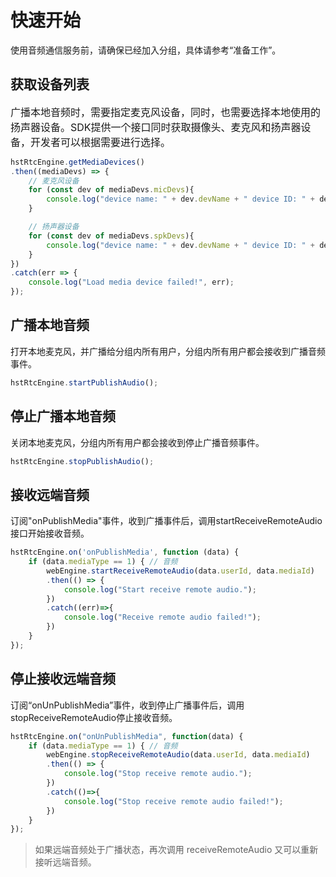 # 快速开始

使用音频通信服务前，请确保已经加入分组，具体请参考“准备工作”。

## 获取设备列表

<font size=3>
广播本地音频时，需要指定麦克风设备，同时，也需要选择本地使用的扬声器设备。SDK提供一个接口同时获取摄像头、麦克风和扬声器设备，开发者可以根据需要进行选择。
</font>

```js
hstRtcEngine.getMediaDevices()
.then((mediaDevs) => {
    // 麦克风设备
    for (const dev of mediaDevs.micDevs){
        console.log("device name: " + dev.devName + " device ID: " + dev.devId);
    }

    // 扬声器设备
    for (const dev of mediaDevs.spkDevs){
        console.log("device name: " + dev.devName + " device ID: " + dev.devId);
    }
})
.catch(err => {
    console.log("Load media device failed!", err);
});
```

## 广播本地音频

打开本地麦克风，并广播给分组内所有用户，分组内所有用户都会接收到广播音频事件。

```js
hstRtcEngine.startPublishAudio();
```

## 停止广播本地音频

关闭本地麦克风，分组内所有用户都会接收到停止广播音频事件。

```js
hstRtcEngine.stopPublishAudio();
```

## 接收远端音频

订阅"onPublishMedia"事件，收到广播事件后，调用startReceiveRemoteAudio接口开始接收音频。

```js
hstRtcEngine.on('onPublishMedia', function (data) {
    if (data.mediaType == 1) { // 音频
        webEngine.startReceiveRemoteAudio(data.userId, data.mediaId)
        .then(() => {
            console.log("Start receive remote audio.");
        })
        .catch((err)=>{
            console.log("Receive remote audio failed!");
        })
    } 
});
```

## 停止接收远端音频

订阅“onUnPublishMedia”事件，收到停止广播事件后，调用stopReceiveRemoteAudio停止接收音频。

```js
hstRtcEngine.on("onUnPublishMedia", function(data) {
    if (data.mediaType == 1) { // 音频
        webEngine.stopReceiveRemoteAudio(data.userId, data.mediaId)
        .then(() => {
            console.log("Stop receive remote audio.");
        })
        .catch(()=>{
            console.log("Stop receive remote audio failed!");
        })
    }
});
```

> 如果远端音频处于广播状态，再次调用 receiveRemoteAudio 又可以重新接听远端音频。
